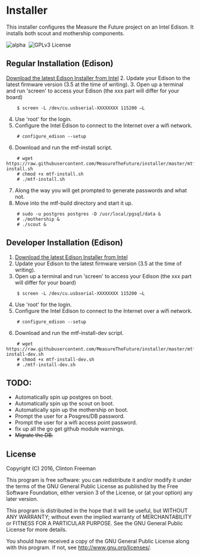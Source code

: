 # Installer

This installer configures the Measure the Future project on an Intel Edison. It installs both scout and mothership components.

![alpha](https://img.shields.io/badge/stability-alpha-orange.svg?style=flat "Alpha")&nbsp;
 ![GPLv3 License](https://img.shields.io/badge/license-GPLv3-blue.svg?style=flat "GPLv3 License")

## Regular Installation (Edison)

[Download the latest Edison Installer from Intel](https://software.intel.com/en-us/iot/hardware/edison/downloads)
2. Update your Edison to the latest firmware version (3.5 at the time of writing).
3. Open up a terminal and run 'screen' to access your Edison (the xxx part will differ for your board)
```
	$ screen -L /dev/cu.usbserial-XXXXXXXX 115200 –L
```
4. Use 'root' for the login.
5. Configure the Intel Edison to connect to the Internet over a wifi network.
```
	# configure_edison --setup
```
6. Download and run the mtf-install script.
```
	# wget https://raw.githubusercontent.com/MeasureTheFuture/installer/master/mtf-install.sh
	# chmod +x mtf-install.sh
	# ./mtf-install.sh
```
7. Along the way you will get prompted to generate passwords and what not.
8. Move into the mtf-build directory and start it up.
```
	# sudo -u postgres postgres -D /usr/local/pgsql/data &
	# ./mothership &
	# ./scout &
```

## Developer Installation (Edison)

1. [Download the latest Edison Installer from Intel](https://software.intel.com/en-us/iot/hardware/edison/downloads)
2. Update your Edison to the latest firmware version (3.5 at the time of writing).
3. Open up a terminal and run 'screen' to access your Edison (the xxx part will differ for your board)
```
	$ screen -L /dev/cu.usbserial-XXXXXXXX 115200 –L
```
4. Use 'root' for the login.
5. Configure the Intel Edison to connect to the Internet over a wifi network.
```
	# configure_edison --setup
```
6. Download and run the mtf-install-dev script.
```
	# wget https://raw.githubusercontent.com/MeasureTheFuture/installer/master/mtf-install-dev.sh
	# chmod +x mtf-install-dev.sh
	# ./mtf-install-dev.sh
```

## TODO:
* Automatically spin up postgres on boot.
* Automatically spin up the scout on boot.
* Automatically spin up the mothership on boot.
* Prompt the user for a Posgres/DB password.
* Prompt the user for a wifi access point password.
* fix up all the go get github module warnings.
* ~~Migrate the DB.~~

## License

Copyright (C) 2016, Clinton Freeman

This program is free software: you can redistribute it and/or modify
it under the terms of the GNU General Public License as published by
the Free Software Foundation, either version 3 of the License, or
(at your option) any later version.

This program is distributed in the hope that it will be useful,
but WITHOUT ANY WARRANTY; without even the implied warranty of
MERCHANTABILITY or FITNESS FOR A PARTICULAR PURPOSE.  See the
GNU General Public License for more details.

You should have received a copy of the GNU General Public License
along with this program.  If not, see <http://www.gnu.org/licenses/>.
